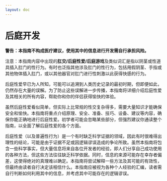 ```yaml
---
layout: doc
---
```

# 后庭开发

**警告：本指南不构成医疗建议，使用其中的信息进行开发需自行承担风险。**

注意：本指南内容中出现的**肛交/后庭性爱/后庭游戏**及类似词汇是指以阴茎或性道具插入肛门的性行为。有时也泛指其他涉及肛门的性行为，包括用假阴茎、手指或其他物体插入肛门，或以其他器官对肛门进行性刺激以此获得快感的行为。

后庭性爱早已为人所知，可能可以追溯到人类历史记录的最初时期，但即便如此，仍然存在大量的误解。为了防止这些误解进一步传播，本指南将详细介绍后庭性爱及其相关的所有内容，帮助你和你的伴侣获得愉快的体验。

虽然后庭性爱看似简单，但实际上比常规的性交复杂得多，需要大量知识才能确保安全和愉快。本指南将重点介绍原理、安全、准备、技巧、设备、建议等内容，确保你能正确地进行后庭性爱。初学者可能会忽略某些部分，但强烈建议你通读整个指南，以全面了解后庭性爱的各个方面。

后庭性爱（以及普遍性行为）是一个有时缺乏科学证据的领域，因此有时很难得出理性的结论，可能是由于证据不足或因逻辑谬误造成的争论所致。虽然本指南将包含一些科学事实，但大量信息将来自各位开发者的经验，即人们分享自己成功使用的各种方法，但这些方法往往缺乏科学依据。同时，信息的来源可能存在幸存者偏差，这使得绝对的真理难以确定。本指南将尝试解释一些方法及其可能的有效性，但最终由读者自行决定该相信什么。本指南应被视为各种个人经验的汇编，读者需自行判断如何利用其中的信息，并考虑其中可能存在的逻辑谬误。